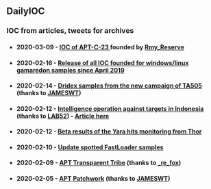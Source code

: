 ## DailyIOC
### IOC from articles, tweets for archives 

<ul>
    <li><h4>2020-03-09 - <a href ="https://github.com/StrangerealIntel/DailyIOC/blob/master/2020-03-09/APTC23.csv">IOC of APT-C-23 </a>founded by <a href="https://twitter.com/Rmy_Reserve">Rmy_Reserve</a></h4></li>
  <li><h4>2020-02-16 - <a href ="https://github.com/StrangerealIntel/DailyIOC/blob/master/2020-02-16/gamaredon.csv">Release of all IOC founded for windows/linux gamaredon samples since April 2019</a></h4></li>
  <li><h4>2020-02-14 - <a href ="https://github.com/StrangerealIntel/DailyIOC/blob/master/2020-02-14/Dridex.csv">Dridex samples from the new campaign of TA505</a> (thanks to <a href ="https://twitter.com/JAMESWT_MHT">JAMESWT</a>)</h4></li>
  <li><h4>2020-02-12 - <a href ="https://github.com/StrangerealIntel/DailyIOC/blob/master/2020-02-13/Unknown_Operation.csv"> Intelligence operation against targets in Indonesia</a> (thanks to <a href ="https://twitter.com/LAB52io">LAB52</a>) - <a href ="https://lab52.io/blog/intelligence-operation-against-targets-in-indonesia/">Article here</a></h4></li>
  <li><h4>2020-02-12 - <a href ="https://github.com/StrangerealIntel/DailyIOC/tree/master/2020-02-12">Beta results of the Yara hits monitoring from Thor</a></h4></li>
  <li><h4>2020-02-10 - <a href ="https://github.com/StrangerealIntel/DailyIOC/blob/master/2020-02-10/IRS-IOC.csv">Update spotted FastLoader samples</a></h4></li>
  <li><h4>2020-02-09 - <a href ="https://github.com/StrangerealIntel/DailyIOC/blob/master/2020-02-09/Transparent%20Tribe.csv">APT Transparent Tribe</a> (thanks to <a href ="https://twitter.com/_re_fox">_re_fox</a>)</h4></li>
  <li><h4>2020-02-05 - <a href ="https://github.com/StrangerealIntel/DailyIOC/blob/master/2020-02-05/Patchwork.csv">APT Patchwork</a> (thanks to <a href ="https://twitter.com/JAMESWT_MHT">JAMESWT</a>)</h4></li>

